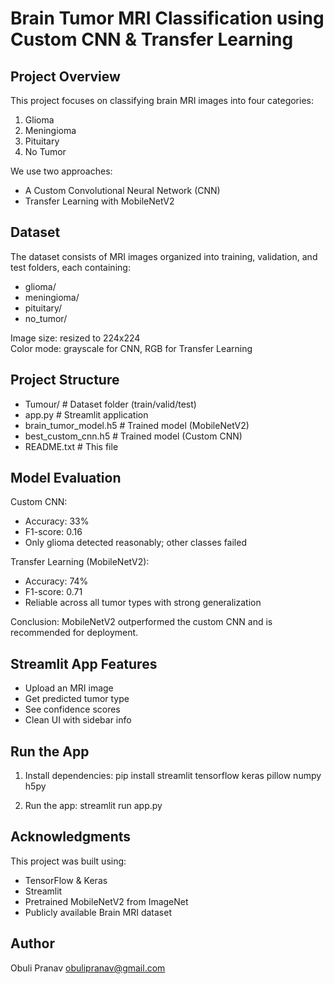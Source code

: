 Brain Tumor MRI Classification using Custom CNN & Transfer Learning
====================================================================

Project Overview
----------------
This project focuses on classifying brain MRI images into four categories:
1. Glioma
2. Meningioma
3. Pituitary
4. No Tumor

We use two approaches:
- A Custom Convolutional Neural Network (CNN)
- Transfer Learning with MobileNetV2

Dataset
-------
The dataset consists of MRI images organized into training, validation, and test folders, each containing:
- glioma/
- meningioma/
- pituitary/
- no_tumor/

Image size: resized to 224x224  
Color mode: grayscale for CNN, RGB for Transfer Learning

Project Structure
-----------------
- Tumour/                 # Dataset folder (train/valid/test)
- app.py                  # Streamlit application
- brain_tumor_model.h5    # Trained model (MobileNetV2)
- best_custom_cnn.h5      # Trained model (Custom CNN)
- README.txt              # This file

Model Evaluation
----------------
Custom CNN:
- Accuracy: 33%
- F1-score: 0.16
- Only glioma detected reasonably; other classes failed

Transfer Learning (MobileNetV2):
- Accuracy: 74%
- F1-score: 0.71
- Reliable across all tumor types with strong generalization

Conclusion: MobileNetV2 outperformed the custom CNN and is recommended for deployment.

Streamlit App Features
----------------------
- Upload an MRI image
- Get predicted tumor type
- See confidence scores
- Clean UI with sidebar info

Run the App
-----------
1. Install dependencies:
   pip install streamlit tensorflow keras pillow numpy h5py

2. Run the app:
   streamlit run app.py

Acknowledgments
---------------
This project was built using:
- TensorFlow & Keras
- Streamlit
- Pretrained MobileNetV2 from ImageNet
- Publicly available Brain MRI dataset

Author
------
Obuli Pranav
obulipranav@gmail.com
